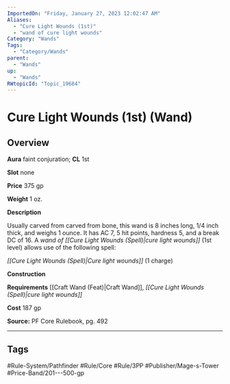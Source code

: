 ```yaml
---
ImportedOn: "Friday, January 27, 2023 12:02:47 AM"
Aliases:
  - "Cure Light Wounds (1st)"
  - "wand of cure light wounds"
Category: "Wands"
Tags:
  - "Category/Wands"
parent:
  - "Wands"
up:
  - "Wands"
RWtopicId: "Topic_19684"
---
```

# Cure Light Wounds (1st) (Wand)
## Overview
**Aura** faint conjuration; **CL** 1st

**Slot** none

**Price** 375 gp

**Weight** 1 oz.

**Description**

Usually carved from carved from bone, this wand is 8 inches long, 1/4 inch thick, and weighs 1 ounce. It has AC 7, 5 hit points, hardness 5, and a break DC of 16. A *wand of [[Cure Light Wounds (Spell)|cure light wounds]]* (1st level) allows use of the following spell:

*[[Cure Light Wounds (Spell)|Cure light wounds]]* (1 charge)

**Construction**

**Requirements** [[Craft Wand (Feat)|Craft Wand]], *[[Cure Light Wounds (Spell)|cure light wounds]]*

**Cost** 187 gp

**Source:** PF Core Rulebook, pg. 492


---
## Tags
#Rule-System/Pathfinder #Rule/Core #Rule/3PP #Publisher/Mage-s-Tower #Price-Band/201---500-gp

